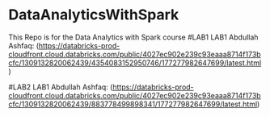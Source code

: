 # DataAnalyticsWithSpark
This Repo is for the Data Analytics with Spark course 
#LAB1
LAB1 Abdullah Ashfaq: (https://databricks-prod-cloudfront.cloud.databricks.com/public/4027ec902e239c93eaaa8714f173bcfc/1309132820062439/4354083152950746/177277982647699/latest.html)

#LAB2
LAB1 Abdullah Ashfaq: (https://databricks-prod-cloudfront.cloud.databricks.com/public/4027ec902e239c93eaaa8714f173bcfc/1309132820062439/883778499898341/177277982647699/latest.html)

